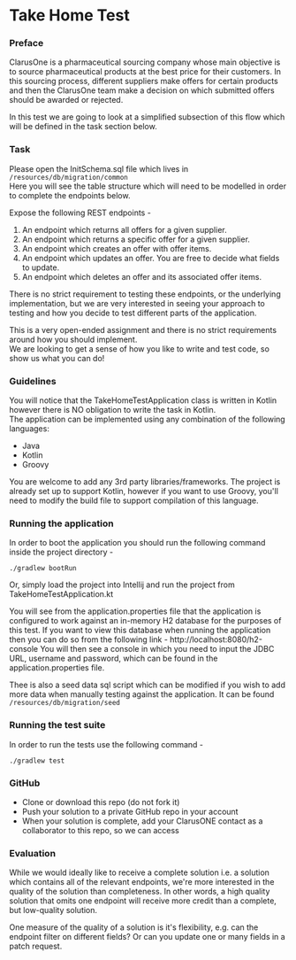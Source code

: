 # Take Home Test

### Preface

ClarusOne is a pharmaceutical sourcing company whose main objective is to source pharmaceutical products at the best price for their customers. 
In this sourcing process, different suppliers make offers for certain products and then the ClarusOne team make a decision on which submitted offers should be awarded or rejected. 

In this test we are going to look at a simplified subsection of this flow which will be defined in the task section below. 

### Task

Please open the InitSchema.sql file which lives in `/resources/db/migration/common` \
Here you will see the table structure which will need to be modelled in order to complete the endpoints below.

Expose the following REST endpoints - 

1. An endpoint which returns all offers for a given supplier.
2. An endpoint which returns a specific offer for a given supplier.
3. An endpoint which creates an offer with offer items.
4. An endpoint which updates an offer. You are free to decide what fields to update.
5. An endpoint which deletes an offer and its associated offer items.

There is no strict requirement to testing these endpoints, or the underlying implementation, but we are very interested in seeing your approach to testing and how you decide to test different parts of the application.

This is a very open-ended assignment and there is no strict requirements around how you should implement. \
We are looking to get a sense of how you like to write and test code, so show us what you can do! 

### Guidelines
You will notice that the TakeHomeTestApplication class is written in Kotlin however there is NO obligation to write the task in Kotlin. \
The application can be implemented using any combination of the following languages:

- Java
- Kotlin
- Groovy

You are welcome to add any 3rd party libraries/frameworks. The project is already set up to support Kotlin, however if you want to use Groovy, you'll need to modify the build file to support compilation of this language.

### Running the application

In order to boot the application you should run the following command inside the project directory - 

```shell script
./gradlew bootRun
```

Or, simply load the project into Intellij and run the project from TakeHomeTestApplication.kt

You will see from the application.properties file that the application is configured to work against an in-memory H2 database for the purposes of this test.
If you want to view this database when running the application then you can do so from the following link - http://localhost:8080/h2-console
You will then see a console in which you need to input the JDBC URL, username and password, which can be found in the application.properties file. 

Thee is also a seed data sql script which can be modified if you wish to add more data when manually testing against the application. 
It can be found `/resources/db/migration/seed`

### Running the test suite

In order to run the tests use the following command - 

```shell script
./gradlew test
```

### GitHub
- Clone or download this repo (do not fork it)
- Push your solution to a private GitHub repo in your account
- When your solution is complete, add your ClarusONE contact as a collaborator to this repo, so we can access

### Evaluation

While we would ideally like to receive a complete solution i.e. a solution which contains all of the relevant endpoints, we're more interested in the quality of the solution than completeness. In other words, a high quality solution that omits one endpoint will receive more credit than a complete, but low-quality solution.

One measure of the quality of a solution is it's flexibility, e.g. can the endpoint filter on different fields? Or can you update one or many fields in a patch request.
